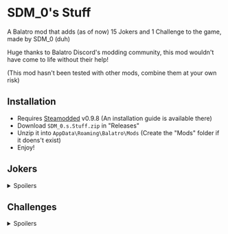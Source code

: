# SDM_0's Stuff

A Balatro mod that adds (as of now) 15 Jokers and 1 Challenge to the game, made by SDM_0 (duh)

Huge thanks to Balatro Discord's modding community, this mod wouldn't have come to life without their help!

(This mod hasn't been tested with other mods, combine them at your own risk)

## Installation
- Requires [Steamodded](https://github.com/Steamopollys/Steamodded/) v0.9.8 (An installation guide is available there)
- Download `SDM_0.s.Stuff.zip` in "Releases"
- Unzip it into `AppData\Roaming\Balatro\Mods` (Create the "Mods" folder if it doens't exist)
- Enjoy!

## Jokers

<details>
  <summary>Spoilers</summary>
  <br>

  | Joker | Cost | Rarity | Effect | 
  | :---: | :---: | :---: | :---: |
  | ![Trance The Devil](./assets/2x/j_sdm_trance_the_devil.png)<br><b>Trance The Devil</b> | 7 | Uncommon | X0.5 Mult per "Trance" or "The Devil" card used this run |
  | ![Burger](./assets/2x/j_sdm_burger.png)<br><b>Burger</b> | 8 | Rare | +30 Chips, +10 Mult and x1.5 Mult for the next 4 rounds |
  | ![Bounciest Ball](./assets/2x/j_sdm_bounciest_ball.png)<br><b>Bounciest Ball</b> | 5 | Common | Upgrade by +10 Chips for each Boss Blind defeated,<br> starts at +10 Chips |
  | ![Lucky Joker](./assets/2x/j_sdm_lucky_joker.png)<br><b>Lucky Joker</b> | 7 | Common | Each played 7 gives +7 Chips and +7 Mult when scored,<br>doubles it if Lucky card |
  | ![Iconic Icon](./assets/2x/j_sdm_iconic_icon.png)<br><b>Iconic Icon</b> | 7 | Uncommon | +4 Mult for each Aces in your full deck |
  | ![Mult'N'Chips](./assets/2x/j_sdm_mult_n_chips.png)<br><b>Mult'N'Chips</b> | 5 | Common | Scored Bonus cards gives +4 Mult,<br>scored Mult cards gives +30 Chips |
  | ![Moon Base](./assets/2x/j_sdm_moon_base.png)<br><b>Moon Base</b> | 7 | Uncommon | Space Jokers each give +40 Chips<br>(Supernova, Space Joker, Constellation, Rocket, Satellite, Astronomer, Wandering Star) |
  | ![Shareholder Joker](./assets/2x/j_sdm_shareholder_joker.png)<br><b>Shareholder Joker</b> | 5 | Common | Earn between $0 and $8 at the end of round |
  | ![Magic Hands](./assets/2x/j_sdm_magic_hands.png)<br><b>Magic Hands</b> | 6 | Uncommon | x3 Mult if the number of hands left + 1 is equal to<br>the amount of the most prevalent card<br>(ex: Four of a Kind on Hand 4, Full House on Hand 3) |
  | ![Tip Jar](./assets/2x/j_sdm_tip_jar.png)<br><b>Tip Jar</b> | 6 | Uncommon | Earn your money's highest digit at the end of round |
  | ![Wandering Star](./assets/2x/j_sdm_wandering_star.png)<br><b>Wandering Star</b>| 6 | Common | +2 Mult per Planet card sold |
  | ![Ouija Board](./assets/2x/j_sdm_ouija_board.png)<br><b>Ouija Board</b> | 7 | Uncommon | 1 in 50 chance to create a "Soul" card,<br>otherwise 1 in 5 chance to create a "Judgement" card<br>(Must have room) |
  | ![La Révolution](./assets/2x/j_sdm_la_revolution.png)<br><b>La Révolution</b> | 7 | Rare | Upgrade winning poker hand by 1 if it contains no face cards |
  | ![Clown Bank](./assets/2x/j_sdm_clown_bank.png)<br><b>Clown Bank</b> | 8 | Rare | When Blind is selected, if this is at the leftmost position, gains x0.2 for $3,<br>increases price by $3 |
  | ![Archibald](./assets/2x/j_sdm_archibald_compact.png)<br><b>Archibald</b> | 20 | Legendary | On Joker purchased, creates a Negative copy<br>(Occurs 4 times, Negative copy sells for $0) |
</details>

## Challenges

<details>
  <summary>Spoilers</summary>

  ### Devil's Deal:
  Start with the Joker "Trance the Devil", "Trance" and "The Devil" tarot cards, but those advantages comes at a cost...

  ### Scientific Downfall
  Start with the Joker "La Révolution", all planet and level-up themed cards are banned.
</details>
